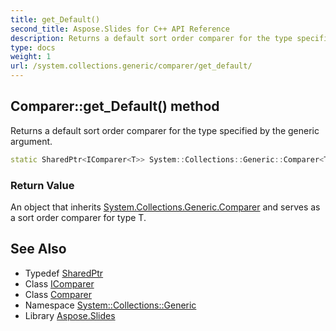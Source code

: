```yaml
---
title: get_Default()
second_title: Aspose.Slides for C++ API Reference
description: Returns a default sort order comparer for the type specified by the generic argument.
type: docs
weight: 1
url: /system.collections.generic/comparer/get_default/
---
```

## Comparer::get_Default() method


Returns a default sort order comparer for the type specified by the generic argument.

```cpp
static SharedPtr<IComparer<T>> System::Collections::Generic::Comparer<T>::get_Default()
```


### Return Value

An object that inherits [System.Collections.Generic.Comparer](../) and serves as a sort order comparer for type T.

## See Also

* Typedef [SharedPtr](../../../system/sharedptr/)
* Class [IComparer](../../icomparer/)
* Class [Comparer](../)
* Namespace [System::Collections::Generic](../../)
* Library [Aspose.Slides](../../../)